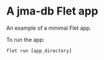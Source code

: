 # A jma-db Flet app

An example of a minimal Flet app.

To run the app:

```
flet run [app_directory]
```